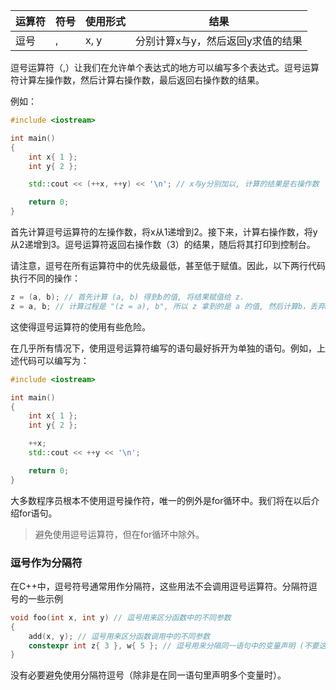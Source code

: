 | 运算符 | 符号  | 使用形式 | 结果                 |
| --- | --- | ---- | ------------------ |
| 逗号  | ,   | x, y | 分别计算x与y，然后返回y求值的结果 |
逗号运算符（,）让我们在允许单个表达式的地方可以编写多个表达式。逗号运算符计算左操作数，然后计算右操作数，最后返回右操作数的结果。

例如：
```C++
#include <iostream>

int main()
{
    int x{ 1 };
    int y{ 2 };

    std::cout << (++x, ++y) << '\n'; // x与y分别加以, 计算的结果是右操作数

    return 0;
}
```

首先计算逗号运算符的左操作数，将x从1递增到2。接下来，计算右操作数，将y从2递增到3。逗号运算符返回右操作数（3）的结果，随后将其打印到控制台。

请注意，逗号在所有运算符中的优先级最低，甚至低于赋值。因此，以下两行代码执行不同的操作：

```C++
z = (a, b); // 首先计算 (a, b) 得到b的值, 将结果赋值给 z.
z = a, b; // 计算过程是 "(z = a), b", 所以 z 拿到的是 a 的值, 然后计算b，丢弃b的求值结果。
```

这使得逗号运算符的使用有些危险。

在几乎所有情况下，使用逗号运算符编写的语句最好拆开为单独的语句。例如，上述代码可以编写为：

```C++
#include <iostream>

int main()
{
    int x{ 1 };
    int y{ 2 };

    ++x;
    std::cout << ++y << '\n';

    return 0;
}
```

大多数程序员根本不使用逗号操作符，唯一的例外是for循环中。我们将在以后介绍for语句。
>避免使用逗号运算符，但在for循环中除外。


### 逗号作为分隔符
在C++中，逗号符号通常用作分隔符，这些用法不会调用逗号运算符。分隔符逗号的一些示例
```C++
void foo(int x, int y) // 逗号用来区分函数中的不同参数
{
    add(x, y); // 逗号用来区分函数调用中的不同参数
    constexpr int z{ 3 }, w{ 5 }; // 逗号用来分隔同一语句中的变量声明 (不要这样写)
}
```
没有必要避免使用分隔符逗号（除非是在同一语句里声明多个变量时）。

























